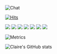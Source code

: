 </br>
</br>

![Chat](https://github.com/jungclaire/jungclaire/blob/main/chat.svg)

[![Hits](https://hits.seeyoufarm.com/api/count/incr/badge.svg?url=https%3A%2F%2Fgithub.com%2Fjungclaire&count_bg=%23864DA4&title_bg=%23C8ABE7&icon=&icon_color=%23E7E7E7&title=hits&edge_flat=false)](https://hits.seeyoufarm.com)

<p align="left">
    <img src="https://img.shields.io/badge/Java-palegoldenrod?style=flat-square&logo=Java&logoColor=red"/>
    <img src="https://img.shields.io/badge/Spring-white?style=flat-square&logo=Spring&logoColor=white&color=6DB33F"/>
    <img src="https://img.shields.io/badge/-MongoDB-white?style=flat-square&logo=MongoDB&logoColor=white&color=47A248"/>
    <img src="https://img.shields.io/badge/Docker-2496ED?style=flat-square&logo=Docker&logoColor=white"/>
    <img src="https://img.shields.io/badge/Graphql-E10098?style=flat-square&logo=Graphql&logoColor=white"/>
    <img src="https://img.shields.io/badge/Angular-DD0031?style=flat-square&logo=Angular&logoColor=white"/>
    <img src="https://img.shields.io/badge/TypeScript-3178C6?style=flat-square&logo=TypeScript&logoColor=white"/>
</p>  

![Metrics](https://github.com/jungclaire/jungclaire/blob/main/github-metrics.svg)

![Claire's GitHub stats](https://github-readme-stats.vercel.app/api?username=jungclaire)
